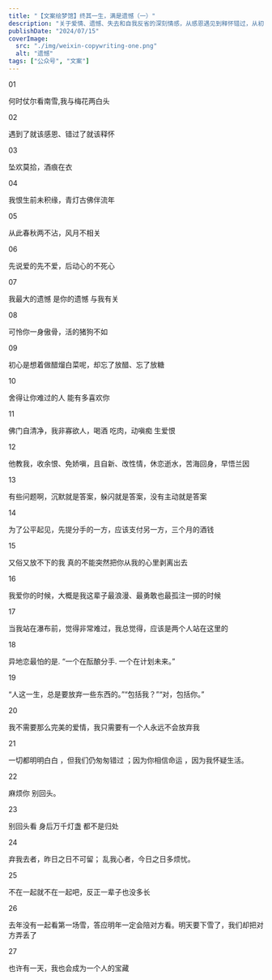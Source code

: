 ```yaml
---
title: "【文案绘梦馆】终其一生，满是遗憾（一）"
description: "关于爱情、遗憾、失去和自我反省的深刻情感，从感恩遇见到释怀错过，从初恋的热烈到分手的痛苦，从对未来的希望到对过往的遗憾"
publishDate: "2024/07/15"
coverImage:
  src: "./img/weixin-copywriting-one.png"
  alt: "遗憾"
tags: ["公众号", "文案"]
---
```



01

何时仗尔看南雪,我与梅花两白头



02

 遇到了就该感恩、错过了就该释怀



03

 坠欢莫拾，酒痕在衣



04

 我恨生前未积缘，青灯古佛伴流年



05

 从此春秋两不沾，风月不相关



06

 先说爱的先不爱，后动心的不死心



07

 我最大的遗憾 是你的遗憾 与我有关



08

 可怜你一身傲骨，活的猪狗不如



09

 初心是想着做醋熘白菜呢，却忘了放醋、忘了放糖



10

 舍得让你难过的人 能有多喜欢你



11

 佛门自清净，我非寡欲人，喝酒 吃肉，动嗔痴 生爱恨



12

 他教我，收余恨、免娇嗔，且自新、改性情，休恋逝水，苦海回身，早悟兰因



13

 有些问题啊，沉默就是答案，躲闪就是答案，没有主动就是答案



14

 为了公平起见，先提分手的一方，应该支付另一方，三个月的酒钱



15

 又俗又放不下的我 真的不能突然把你从我的心里剥离出去



16

 我爱你的时候，大概是我这辈子最浪漫、最勇敢也最孤注一掷的时候



17

 当我站在瀑布前，觉得非常难过，我总觉得，应该是两个人站在这里的



18

 异地恋最怕的是. “一个在酝酿分手. 一个在计划未来。”



19

 “人这一生，总是要放弃一些东西的。”“包括我？”“对，包括你。”



20

 我不需要那么完美的爱情，我只需要有一个人永远不会放弃我



21

 一切都明明白白 ，但我们仍匆匆错过 ；因为你相信命运 ，因为我怀疑生活。



22

 麻烦你 别回头。



23

 别回头看 身后万千灯盏 都不是归处



24

弃我去者，昨日之日不可留； 乱我心者，今日之日多烦忧。



25

 不在一起就不在一起吧，反正一辈子也没多长



26

 去年没有一起看第一场雪，答应明年一定会陪对方看。明天要下雪了，我们却把对方弄丢了



27

 也许有一天，我也会成为一个人的宝藏

